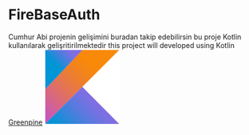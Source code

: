# FireBaseAuth
Cumhur Abi projenin gelişimini buradan takip edebilirsin
bu proje Kotlin kullanılarak gelişritirilmektedir
this project will developed using Kotlin
[Greenpine](https://www.greenpineagency.com)
![Kotlin](https://github.com/burakusluer/FireBaseAuth/blob/master/Kotlin-logo.png?raw=true)
